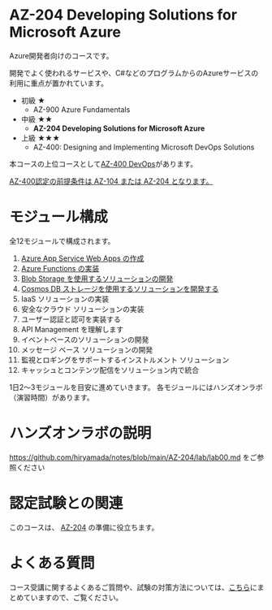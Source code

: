 # AZ-204 Developing Solutions for Microsoft Azure

Azure開発者向けのコースです。

開発でよく使われるサービスや、C#などのプログラムからのAzureサービスの利用に重点が置かれています。

- 初級 ★
  - AZ-900 Azure Fundamentals
- 中級 ★★
  - **AZ-204 Developing Solutions for Microsoft Azure**
- 上級 ★★★
  - AZ-400: Designing and Implementing Microsoft DevOps Solutions

本コースの上位コースとして[AZ-400 DevOps](https://docs.microsoft.com/ja-jp/learn/certifications/exams/az-400)があります。

 [AZ-400認定の前提条件は AZ-104 または AZ-204 となります。](https://docs.microsoft.com/ja-jp/learn/certifications/devops-engineer)

# モジュール構成

全12モジュールで構成されます。

1. [Azure App Service Web Apps の作成](mod01.md)
1. [Azure Functions の実装](mod02.md)
1. [Blob Storage を使用するソリューションの開発](mod03-01-blob.md)
1. [Cosmos DB ストレージを使用するソリューションを開発する](mod04.md)
1. IaaS ソリューションの実装
1. 安全なクラウド ソリューションの実装
1. ユーザー認証と認可を実装する
1. API Management を理解します
1. イベントベースのソリューションの開発
1. メッセージ ベース ソリューションの開発
1. 監視とロギングをサポートするインストルメント ソリューション
1. キャッシュとコンテンツ配信をソリューション内で統合

1日2～3モジュールを目安に進めていきます。
各モジュールにはハンズオンラボ（演習時間）があります。

# ハンズオンラボの説明

https://github.com/hiryamada/notes/blob/main/AZ-204/lab/lab00.md
をご参照ください

# 認定試験との関連

このコースは、
[AZ-204](https://docs.microsoft.com/ja-jp/learn/certifications/exams/az-204)
の準備に役立ちます。

# よくある質問

コース受講に関するよくあるご質問や、試験の対策方法については、[こちら](../faq.md)にまとめていますので、ご覧ください。
